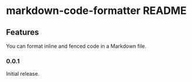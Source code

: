 # markdown-code-formatter README

## Features

You can format inline and fenced code in a Markdown file.

### 0.0.1

Initial release.
